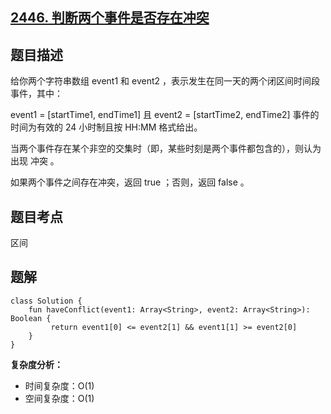 ## [2446. 判断两个事件是否存在冲突](https://leetcode.cn/problems/determine-if-two-events-have-conflict/description/?page=2)

## 题目描述

给你两个字符串数组 event1 和 event2 ，表示发生在同一天的两个闭区间时间段事件，其中：

event1 = [startTime1, endTime1] 且
event2 = [startTime2, endTime2]
事件的时间为有效的 24 小时制且按 HH:MM 格式给出。

当两个事件存在某个非空的交集时（即，某些时刻是两个事件都包含的），则认为出现 冲突 。

如果两个事件之间存在冲突，返回 true ；否则，返回 false 。

## 题目考点

区间

## 题解
 
```
class Solution {
    fun haveConflict(event1: Array<String>, event2: Array<String>): Boolean {
         return event1[0] <= event2[1] && event1[1] >= event2[0]
    }
}
```

**复杂度分析：**

- 时间复杂度：O(1)
- 空间复杂度：O(1) 
